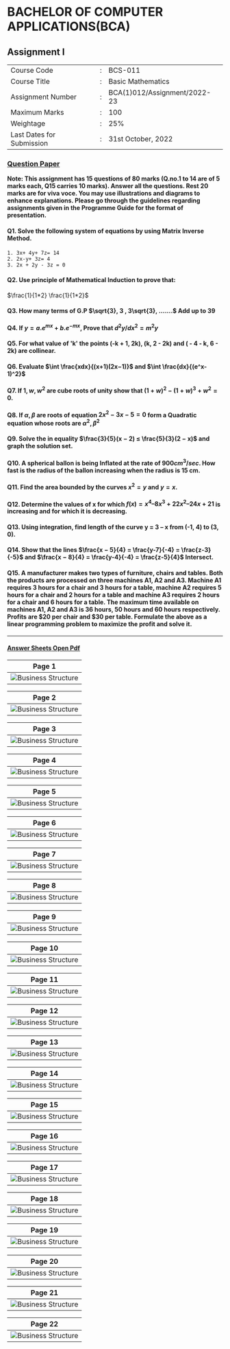 # BACHELOR OF COMPUTER APPLICATIONS(BCA)
## Assignment I
|  |  |  |
|-------------|-------------|---------|
|Course Code |:| BCS-011 |
|Course Title |:| Basic Mathematics| 
|Assignment Number |:| BCA(1)012/Assignment/2022-23|
|Maximum Marks |:| 100|
|Weightage |:| 25%|
|Last Dates for Submission |:| 31st October, 2022|
### <u> **Question Paper** </u>
**Note: This assignment has 15 questions of 80 marks (Q.no.1 to 14 are of 5 marks each, Q15 carries 10 marks). Answer all the questions. Rest 20 marks are for viva voce. You may use illustrations and diagrams to enhance explanations. Please go through the guidelines regarding assignments given in the Programme Guide for the format of presentation.**

#### Q1. Solve the following system of equations by using Matrix Inverse Method.
    1. 3x+ 4y+ 7z= 14
    2. 2x-y+ 3z= 4
    3. 2x + 2y - 3z = 0
#### Q2. Use principle of Mathematical Induction to prove that: 
$\frac{1}{1*2} \frac{1}{1*2}$ 
#### Q3. How many terms of G.P  $\sqrt{3}, 3 , 3\sqrt{3}, .......$ Add up to 39
#### Q4. If $y = a.e^{mx} + b.e^{-mx}$, Prove that $d^2y/dx^2 = m^2y$
#### Q5. For what value of 'k' the points (-k + 1, 2k), (k, 2 - 2k) and ( - 4 - k, 6 - 2k) are collinear.
#### Q6. Evaluate $\int \frac{xdx}{(x+1)(2x−1)}$ and $\int \frac{dx}{(e^x-1)^2}$
#### Q7. If $1, w, w^2$ are cube roots of unity show that $(1+ w)^2 - (1 + w)^3 + w^2 = 0$.
#### Q8. If $α, β$ are roots of equation $2x^2-3x-5=0$ form a Quadratic equation whose roots are $α^2, β^2$
#### Q9. Solve the in equality $\frac{3}{5}(x − 2) ≤ \frac{5}{3}(2 − x)$ and graph the solution set.
#### Q10. A spherical ballon is being Inflated at the rate of $900 cm^3/sec$. How fast is the radius of the ballon increasing when the radius is 15 cm.
#### Q11. Find the area bounded by the curves $x^2 = y$ and $y = x$.
#### Q12. Determine the values of x for which $f(x) = x^4 – 8x^3 + 22x^2– 24x + 21$ is increasing and for which it is decreasing.
#### Q13. Using integration, find length of the curve y = 3 – x from (-1, 4) to (3, 0).
#### Q14. Show that the lines $\frac{x − 5}{4} = \frac{y-7}{-4} = \frac{z-3}{-5}$ and $\frac{x − 8}{4} = \frac{y-4}{-4} = \frac{z-5}{4}$ Intersect.
#### Q15. A manufacturer makes two types of furniture, chairs and tables. Both the products are processed on three machines A1, A2 and A3. Machine A1 requires 3 hours for a chair and 3 hours for a table, machine A2 requires 5 hours for a chair and 2 hours for a table and machine A3 requires 2 hours for a chair and 6 hours for a table. The maximum time available on machines A1, A2 and A3 is 36 hours, 50 hours and 60 hours respectively. Profits are $20 per chair and $30 per table. Formulate the above as a linear programming problem to maximize the profit and solve it.
<hr/>

#### <u> **Answer Sheets** </u> <a href="images/Assignment-BCS-012.pdf"> Open Pdf </a>
|Page 1|
|:-----------------------------------------:|
| ![Business Structure](images/Page01.jpg "Page 1")|


|Page 2|
|:--------------------------------------------------:|
| ![Business Structure](images/Page02.jpg "Page 2")|

|Page 3|
|:--------------------------------------------------:|
| ![Business Structure](images/Page03.jpg "Page 3")|

|Page 4|
|:--------------------------------------------------:|
| ![Business Structure](images/Page04.jpg "Page 4")|

|Page 5|
|:--------------------------------------------------:|
| ![Business Structure](images/Page05.jpg "Page 5")|

|Page 6|
|:--------------------------------------------------:|
| ![Business Structure](images/Page06.jpg "Page 6")|

|Page 7|
|:--------------------------------------------------:|
| ![Business Structure](images/Page07.jpg "Page 7")|

|Page 8|
|:--------------------------------------------------:|
| ![Business Structure](images/Page08.jpg "Page 8")|

|Page 9|
|:--------------------------------------------------:|
| ![Business Structure](images/Page09.jpg "Page 9")|


|Page 10|
|:--------------------------------------------------:|
| ![Business Structure](images/Page10.jpg "Page 10")|


|Page 11|
|:--------------------------------------------------:|
| ![Business Structure](images/Page11.jpg "Page 11")|


|Page 12|
|:--------------------------------------------------:|
| ![Business Structure](images/Page12.jpg "Page 12")|


|Page 13|
|:--------------------------------------------------:|
| ![Business Structure](images/Page13.jpg "Page 13")|


|Page 14|
|:--------------------------------------------------:|
| ![Business Structure](images/Page14.jpg "Page 14")|


|Page 15|
|:--------------------------------------------------:|
| ![Business Structure](images/Page15.jpg "Page 15")|


|Page 16|
|:--------------------------------------------------:|
| ![Business Structure](images/Page16.jpg "Page 16")|


|Page 17|
|:--------------------------------------------------:|
| ![Business Structure](images/Page17.jpg "Page 17")|


|Page 18|
|:--------------------------------------------------:|
| ![Business Structure](images/Page18.jpg "Page 18")|


|Page 19|
|:--------------------------------------------------:|
| ![Business Structure](images/Page19.jpg "Page 19")|


|Page 20|
|:--------------------------------------------------:|
| ![Business Structure](images/Page20.jpg "Page 20")|


|Page 21|
|:--------------------------------------------------:|
| ![Business Structure](images/Page21.jpg "Page 21")|

|Page 22|
|:--------------------------------------------------:|
| ![Business Structure](images/Page22.jpg "Page 22")|
